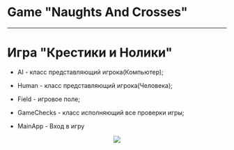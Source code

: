 # Game "Naughts And Crosses"
___
# Игра "Крестики и Нолики"

- AI - класс представляющий игрока(Компьютер);

- Human - класс представляющий игрока(Человека);

- Field - игровое поле;

- GameChecks - класс исполняющий все проверки игры;

- MainApp - Вход в игру

<div align="center">
  <img src="C:\Users\1990y\OneDrive\Рабочий стол\1.png"/>
</div>